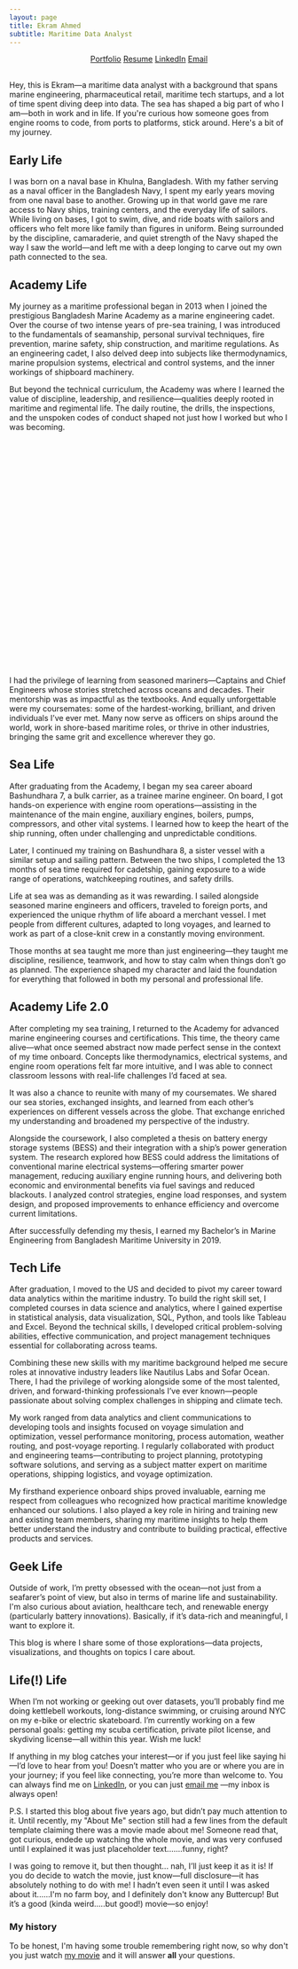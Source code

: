 ```yaml
---
layout: page
title: Ekram Ahmed 
subtitle: Maritime Data Analyst
---
```


<!-- CSS -->
<style>
  /* Slider frame */
  #image-slider {
    position: relative;
    width: 80%; /* Adjust width */
    max-width: 800px;
    margin: 20px auto;
    height: 400px; /* Adjust height */
    overflow: hidden;
    background-color: transparent;
  }

  /* Main image styles */
  .slider-main-image {
    width: 100%;
    height: 100%;
    object-fit: contain;
    transition: transform 0.5s ease;
  }

  /* Arrow button styles */
  .arrow {
    position: absolute;
    top: 50%;
    transform: translateY(-50%);
    background-color: rgba(0, 0, 0, 0.6);
    color: white;
    padding: 15px;
    border-radius: 50%;
    font-size: 25px;
    cursor: pointer;
  }

  .arrow-left {
    left: 10px;
  }

  .arrow-right {
    right: 10px;
  }

  /* Dots at the bottom */
  .slider-dots {
    position: absolute;
    bottom: 10px;
    left: 50%;
    transform: translateX(-50%);
    display: flex;
    justify-content: center;
    gap: 10px;
    z-index: 2;
  }

  .slider-dots span {
    width: 12px;
    height: 12px;
    border-radius: 50%;
    background-color: white;
    cursor: pointer;
    transition: background-color 0.3s ease;
  }

  .slider-dots .active {
    background-color: #003366;
  }

  /* Zoom effect when hovering on the image */
  #image-slider:hover .slider-main-image {
    transform: scale(1.05);
  }
</style>

<!-- JavaScript -->
<script>
  
document.addEventListener("DOMContentLoaded", function() {
  const sliderDiv = document.querySelector("#image-slider");
  const imageLinks = JSON.parse(sliderDiv.getAttribute("data-images"));

  const sliderHTML = `
    <img class="slider-main-image" src="${imageLinks[0]}" alt="Main Image">
    <div class="arrow arrow-left">&#8592;</div>
    <div class="arrow arrow-right">&#8594;</div>
    <div class="slider-dots">
      ${imageLinks.map((_, index) => `<span data-index="${index}"></span>`).join('')}
    </div>
  `;
  sliderDiv.innerHTML = sliderHTML;

  let currentIndex = 0;
  let autoSlideInterval;

  const mainImage = document.querySelector(".slider-main-image");
  const arrows = document.querySelectorAll(".arrow");
  const dots = document.querySelectorAll(".slider-dots span");

  // Update the image based on the index
  function updateMainImage(index) {
    mainImage.src = imageLinks[index];
    dots.forEach(dot => dot.classList.remove("active"));
    dots[index].classList.add("active");
  }

  // Arrow click event listener
  arrows.forEach(arrow => {
    arrow.addEventListener("click", (e) => {
      if (e.target.classList.contains("arrow-left")) {
        currentIndex = (currentIndex === 0) ? imageLinks.length - 1 : currentIndex - 1;
      } else if (e.target.classList.contains("arrow-right")) {
        currentIndex = (currentIndex === imageLinks.length - 1) ? 0 : currentIndex + 1;
      }
      updateMainImage(currentIndex);
    });
  });

  // Dot click event listener
  dots.forEach(dot => {
    dot.addEventListener("click", () => {
      currentIndex = parseInt(dot.getAttribute("data-index"));
      updateMainImage(currentIndex);
    });
  });

  // Set the first dot as active initially
  dots[currentIndex].classList.add("active");

  // Auto-sliding functionality
  function startAutoSlide() {
    autoSlideInterval = setInterval(() => {
      currentIndex = (currentIndex === imageLinks.length - 1) ? 0 : currentIndex + 1;
      updateMainImage(currentIndex);
    }, 5000); // Change image every 5 seconds
  }

  // Stop the auto-slide on hover (on frame or arrows)
  function stopAutoSlide() {
    clearInterval(autoSlideInterval);
  }

  // Restart auto-slide when hover stops
  function resumeAutoSlide() {
    startAutoSlide();
  }

  // Start the auto-slide initially
  startAutoSlide();

  // Pause on hover for the image frame
  mainImage.addEventListener("mouseenter", stopAutoSlide);
  mainImage.addEventListener("mouseleave", resumeAutoSlide);

  // Pause on hover for the arrows
  arrows.forEach(arrow => {
    arrow.addEventListener("mouseenter", stopAutoSlide);
    arrow.addEventListener("mouseleave", resumeAutoSlide);
  });
});

</script>


<!-- Main Content Starts Here -->
<div style="text-align: center; margin-top: 10px; margin-bottom: 30px;">
  <a href="https://ekram49.github.io/" class="link-button">Portfolio</a>
  <a href="https://drive.google.com/file/d/1HnU5TD-siw7CX4ezt4imaF2FTCv6M6pR/view?usp=drive_link" class="link-button">Resume</a>
  <a href="https://www.linkedin.com/in/ekram-ullah-ahmed/" class="link-button">LinkedIn</a>
  <a href="mailto:ekramullahzaki@gmail.com" class="link-button">Email</a>
</div>

Hey, this is Ekram—a maritime data analyst with a background that spans marine engineering, pharmaceutical retail, maritime tech startups, and a lot of time spent diving deep into data. 
The sea has shaped a big part of who I am—both in work and in life. If you're curious how someone goes from engine rooms to code, from ports to platforms, stick around. Here's a bit of my journey.

<h2> Early Life </h2>

I was born on a naval base in Khulna, Bangladesh. With my father serving as a naval officer in the Bangladesh Navy, I spent my early years moving from one naval base to another. Growing up in that world gave me rare access to Navy ships, training centers, and the everyday life of sailors. While living on bases, I got to swim, dive, and ride boats with sailors and officers who felt more like family than figures in uniform. Being surrounded by the discipline, camaraderie, and quiet strength of the Navy shaped the way I saw the world—and left me with a deep longing to carve out my own path connected to the sea.

<h2> Academy Life </h2>

My journey as a maritime professional began in 2013 when I joined the prestigious Bangladesh Marine Academy as a marine engineering cadet. Over the course of two intense years of pre-sea training, I was introduced to the fundamentals of seamanship, personal survival techniques, fire prevention, marine safety, ship construction, and maritime regulations. As an engineering cadet, I also delved deep into subjects like thermodynamics, marine propulsion systems, electrical and control systems, and the inner workings of shipboard machinery.

But beyond the technical curriculum, the Academy was where I learned the value of discipline, leadership, and resilience—qualities deeply rooted in maritime and regimental life. The daily routine, the drills, the inspections, and the unspoken codes of conduct shaped not just how I worked but who I was becoming.


<div id="image-slider" 
  data-images='["https://raw.githubusercontent.com/Ekram49/Ekram49.github.io/refs/heads/master/img/About%20Me/Academy%201.png", 
  "https://raw.githubusercontent.com/Ekram49/Ekram49.github.io/refs/heads/master/img/About%20Me/Academy%202.png",
  "https://raw.githubusercontent.com/Ekram49/Ekram49.github.io/refs/heads/master/img/About%20Me/Ship.png"]'>
</div>


I had the privilege of learning from seasoned mariners—Captains and Chief Engineers whose stories stretched across oceans and decades. Their mentorship was as impactful as the textbooks. And equally unforgettable were my coursemates: some of the hardest-working, brilliant, and driven individuals I’ve ever met. Many now serve as officers on ships around the world, work in shore-based maritime roles, or thrive in other industries, bringing the same grit and excellence wherever they go.

<h2> Sea Life </h2>

After graduating from the Academy, I began my sea career aboard Bashundhara 7, a bulk carrier, as a trainee marine engineer. On board, I got hands-on experience with engine room operations—assisting in the maintenance of the main engine, auxiliary engines, boilers, pumps, compressors, and other vital systems. I learned how to keep the heart of the ship running, often under challenging and unpredictable conditions.

Later, I continued my training on Bashundhara 8, a sister vessel with a similar setup and sailing pattern. Between the two ships, I completed the 13 months of sea time required for cadetship, gaining exposure to a wide range of operations, watchkeeping routines, and safety drills.

Life at sea was as demanding as it was rewarding. I sailed alongside seasoned marine engineers and officers, traveled to foreign ports, and experienced the unique rhythm of life aboard a merchant vessel. I met people from different cultures, adapted to long voyages, and learned to work as part of a close-knit crew in a constantly moving environment.

Those months at sea taught me more than just engineering—they taught me discipline, resilience, teamwork, and how to stay calm when things don’t go as planned. The experience shaped my character and laid the foundation for everything that followed in both my personal and professional life.


<h2> Academy Life 2.0</h2>


After completing my sea training, I returned to the Academy for advanced marine engineering courses and certifications. This time, the theory came alive—what once seemed abstract now made perfect sense in the context of my time onboard. Concepts like thermodynamics, electrical systems, and engine room operations felt far more intuitive, and I was able to connect classroom lessons with real-life challenges I’d faced at sea.

It was also a chance to reunite with many of my coursemates. We shared our sea stories, exchanged insights, and learned from each other’s experiences on different vessels across the globe. That exchange enriched my understanding and broadened my perspective of the industry.

Alongside the coursework, I also completed a thesis on battery energy storage systems (BESS) and their integration with a ship’s power generation system. The research explored how BESS could address the limitations of conventional marine electrical systems—offering smarter power management, reducing auxiliary engine running hours, and delivering both economic and environmental benefits via fuel savings and reduced blackouts. I analyzed control strategies, engine load responses, and system design, and proposed improvements to enhance efficiency and overcome current limitations.

After successfully defending my thesis, I earned my Bachelor’s in Marine Engineering from Bangladesh Maritime University in 2019.


<h2> Tech Life </h2>

After graduation, I moved to the US and decided to pivot my career toward data analytics within the maritime industry. To build the right skill set, I completed courses in data science and analytics, where I gained expertise in statistical analysis, data visualization, SQL, Python, and tools like Tableau and Excel. Beyond the technical skills, I developed critical problem-solving abilities, effective communication, and project management techniques essential for collaborating across teams.

Combining these new skills with my maritime background helped me secure roles at innovative industry leaders like Nautilus Labs and Sofar Ocean. There, I had the privilege of working alongside some of the most talented, driven, and forward-thinking professionals I’ve ever known—people passionate about solving complex challenges in shipping and climate tech.

My work ranged from data analytics and client communications to developing tools and insights focused on voyage simulation and optimization, vessel performance monitoring, process automation, weather routing, and post-voyage reporting. I regularly collaborated with product and engineering teams—contributing to project planning, prototyping software solutions, and serving as a subject matter expert on maritime operations, shipping logistics, and voyage optimization.

My firsthand experience onboard ships proved invaluable, earning me respect from colleagues who recognized how practical maritime knowledge enhanced our solutions. I also played a key role in hiring and training new and existing team members, sharing my maritime insights to help them better understand the industry and contribute to building practical, effective products and services.


<h2> Geek Life </h2>

Outside of work, I’m pretty obsessed with the ocean—not just from a seafarer’s point of view, but also in terms of marine life and sustainability. I'm also curious about aviation, healthcare tech, and renewable energy (particularly battery innovations). Basically, if it’s data-rich and meaningful, I want to explore it.

This blog is where I share some of those explorations—data projects, visualizations, and thoughts on topics I care about.

<h2> Life(!) Life </h2>

When I’m not working or geeking out over datasets, you’ll probably find me doing kettlebell workouts, long-distance swimming, or cruising around NYC on my e-bike or electric skateboard. I’m currently working on a few personal goals: getting my scuba certification, private pilot license, and skydiving license—all within this year. Wish me luck!

If anything in my blog catches your interest—or if you just feel like saying hi—I’d love to hear from you! Doesn’t matter who you are or where you are in your journey; if you feel like connecting, you’re more than welcome to. You can always find me on [LinkedIn](https://www.linkedin.com/in/ekram-ullah-ahmed/), or you can just [email me](mailto:ekramullahzaki@gmail.com) —my inbox is always open!

P.S. I started this blog about five years ago, but didn’t pay much attention to it. Until recently, my "About Me" section still had a few lines from the default template claiming there was a movie made about me! Someone read that, got curious, endede up watching the whole movie, and was very confused until I explained it was just placeholder text.......funny, right?

I was going to remove it, but then thought... nah, I’ll just keep it as it is! If you do decide to watch the movie, just know—full disclosure—it has absolutely nothing to do with me! I hadn’t even seen it until I was asked about it......I'm no farm boy, and I definitely don't know any Buttercup! But it’s a good (kinda weird.....but good!) movie—so enjoy!

### My history

To be honest, I'm having some trouble remembering right now, so why don't you just watch [my movie](http://en.wikipedia.org/wiki/The_Princess_Bride_%28film%29) and it will answer **all** your questions.
